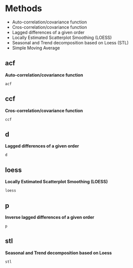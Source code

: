 # Methods

- Auto-correlation/covariance function
- Cros-correlation/covariance function
- Lagged differences of a given order
- Locally Estimated Scatterplot Smoothing (LOESS)
- Seasonal and Trend decomposition based on Loess (STL)
- Simple Moving Average

## acf
**Auto-correlation/covariance function**
```@docs
acf
```

## ccf
**Cros-correlation/covariance function**
```@docs
ccf
```

## d
**Lagged differences of a given order**
```@docs
d
```

## loess
**Locally Estimated Scatterplot Smoothing (LOESS)**
```@docs
loess
```

## p
**Inverse lagged differences of a given order**
```@docs
p
```

## stl
**Seasonal and Trend decomposition based on Loess**
```@docs
stl
```





